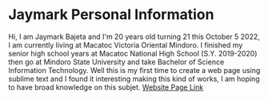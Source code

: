 # Jaymark Personal Information
Hi, I am Jaymark Bajeta and I'm 20 years old turning 21 this October 5 2022, I am currently living at Macatoc Victoria Oriental Mindoro. I finished my senior high school years at Macatoc National High School (S.Y. 2019-2020) then go at Mindoro State University and take Bachelor of Science Information Technology. Well this is my first time to create a web page using sublime text and I found it interesting making this kind of works, I am hoping to have broad knowledge on this subjet.
<a href="https://renzpajarito.github.io/Jaymark-Personal-Information/" target="_blank">Website Page Link</a>
